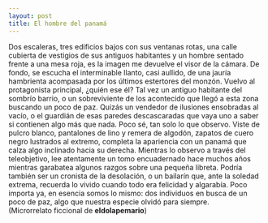 ```yaml
---
layout: post
title: El hombre del panamá
---
```


Dos escaleras, tres edificios bajos con sus ventanas rotas, una calle cubierta de vestigios de sus antiguos habitantes y un hombre sentado frente a una mesa roja, es la imagen me devuelve el visor de la cámara. De fondo, se escucha el interminable llanto, casi aullido, de una jauría hambrienta acompasada por los últimos estertores del monzón. Vuelvo al protagonista principal, ¿quién ese él? Tal vez un antiguo habitante del sombrío barrio, o un sobreviviente de los acontecido que llegó a esta zona buscando un poco de paz. Quizás un vendedor de ilusiones ensobradas al vacío, o el guardián de esas paredes descascaradas que vaya uno a saber si contienen algo más que nada. Poco sé, tan solo lo que observo. Viste de pulcro blanco, pantalones de lino y remera de algodón, zapatos de cuero negro lustrados al extremo, completa la apariencia con un panamá que calza algo inclinado hacia su derecha. Mientras lo observo a través del teleobjetivo, lee atentamente un tomo encuadernado hace muchos años mientras garabatea algunos razgos sobre una pequeña libreta. Podría también ser un cronista de la desolación, o un bailarín que, ante la soledad extrema, recuerda lo vivido cuando todo era felicidad y algarabía. Poco importa ya, en esencia somos lo mismo: dos individuos en busca de un poco de paz, algo que nuestra especie olvidó para siempre.  
(Microrrelato ficcional de **eldolapemario**)
